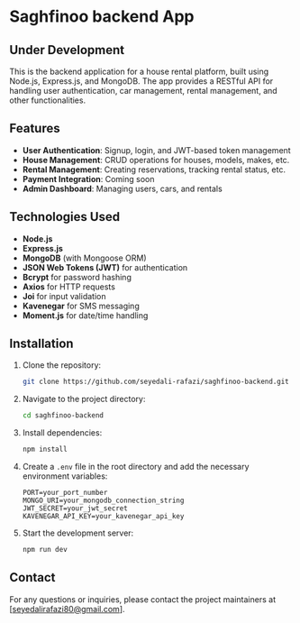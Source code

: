 # Saghfinoo backend App

## Under Development

This is the backend application for a house rental platform, built using Node.js, Express.js, and MongoDB. The app provides a RESTful API for handling user authentication, car management, rental management, and other functionalities.

## Features

- **User Authentication**: Signup, login, and JWT-based token management
- **House Management**: CRUD operations for houses, models, makes, etc.
- **Rental Management**: Creating reservations, tracking rental status, etc.
- **Payment Integration**: Coming soon
- **Admin Dashboard**: Managing users, cars, and rentals

## Technologies Used

- **Node.js**
- **Express.js**
- **MongoDB** (with Mongoose ORM)
- **JSON Web Tokens (JWT)** for authentication
- **Bcrypt** for password hashing
- **Axios** for HTTP requests
- **Joi** for input validation
- **Kavenegar** for SMS messaging
- **Moment.js** for date/time handling

## Installation

1. Clone the repository:
    ```bash
    git clone https://github.com/seyedali-rafazi/saghfinoo-backend.git
    ```

2. Navigate to the project directory:
    ```bash
    cd saghfinoo-backend
    ```

3. Install dependencies:
    ```bash
    npm install
    ```

4. Create a `.env` file in the root directory and add the necessary environment variables:
    ```
    PORT=your_port_number
    MONGO_URI=your_mongodb_connection_string
    JWT_SECRET=your_jwt_secret
    KAVENEGAR_API_KEY=your_kavenegar_api_key
    ```

5. Start the development server:
    ```bash
    npm run dev
    ```

## Contact

For any questions or inquiries, please contact the project maintainers at [seyedalirafazi80@gmail.com].
